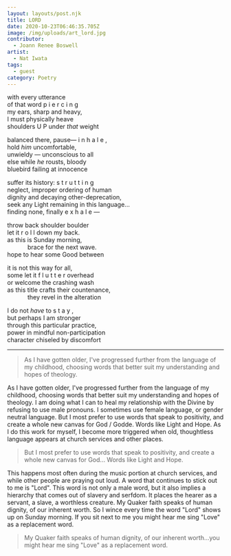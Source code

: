 ```yaml
---
layout: layouts/post.njk
title: LORD
date: 2020-10-23T06:46:35.705Z
image: /img/uploads/art_lord.jpg
contributor:
  - Joann Renee Boswell
artist:
  - Nat Iwata
tags:
  - guest
category: Poetry
---
```

with every utterance\
of that word p i e r c i n g\
my ears, sharp and heavy,\
I must physically heave\
shoulders U P under *that* weight

balanced there, pause— i n h a l e ,\
hold *him* uncomfortable,\
unwieldy — unconscious to all\
else while *he* rousts, bloody\
bluebird failing at innocence

suffer its history: s t r u t t i n g\
neglect, improper ordering of human\
dignity and decaying other-deprecation,\
seek any Light remaining in this language...\
finding none, finally e x h a l e —

throw back shoulder boulder\
let it r o l l down my back.\
as this is Sunday morning,\
&nbsp;&nbsp;&nbsp;&nbsp;&nbsp;&nbsp;&nbsp;&nbsp;&nbsp;&nbsp;&nbsp;&nbsp;brace for the next wave.\
hope to hear some Good between

it is not this way for all,\
some let it f l u t t e r overhead\
or welcome the crashing wash\
as this title crafts their countenance,\
&nbsp;&nbsp;&nbsp;&nbsp;&nbsp;&nbsp;&nbsp;&nbsp;&nbsp;&nbsp;&nbsp;&nbsp;they revel in the alteration

I do not *have* to s t a y ,\
but perhaps I am stronger\
through this particular practice,\
power in mindful non-participation\
character chiseled by discomfort

----------------------------------------------------------------------------

> As I have gotten older, I've progressed further from the language of my childhood, choosing words that better suit my understanding and hopes of theology.

As I have gotten older, I've progressed further from the language of my childhood, choosing words that better suit my understanding and hopes of theology. I am doing what I can to heal my relationship with the Divine by refusing to use male pronouns. I sometimes use female language, or gender neutral language. But I most prefer to use words that speak to positivity, and create a whole new canvas for God / Godde. Words like Light and Hope. As I do this work for myself, I become more triggered when old, thoughtless language appears at church services and other places.

> But I most prefer to use words that speak to positivity, and create a whole new canvas for God... Words like Light and Hope.

This happens most often during the music portion at church services, and while other people are praying out loud. A word that continues to stick out to me is "Lord". This word is not only a male word, but it also implies a hierarchy that comes out of slavery and serfdom. It places the hearer as a servant, a slave, a worthless creature. My Quaker faith speaks of human dignity, of our inherent worth. So I wince every time the word "Lord" shows up on Sunday morning. If you sit next to me you might hear me sing "Love" as a replacement word.

> My Quaker faith speaks of human dignity, of our inherent worth...you might hear me sing "Love" as a replacement word.
